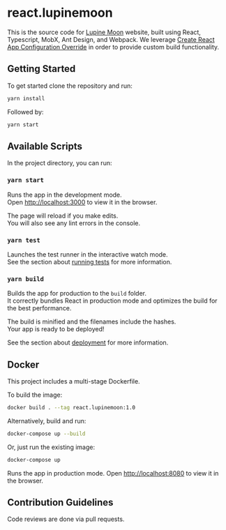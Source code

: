 # react.lupinemoon

This is the source code for [Lupine Moon](https://www.lupinemoon.co.za) website, built using React, Typescript, MobX, Ant Design, and Webpack. We leverage [Create React App Configuration Override](https://github.com/sharegate/craco) in order to provide custom build functionality.

## Getting Started

To get started clone the repository and run:

```bash
yarn install
```

Followed by:

```bash
yarn start
```

## Available Scripts

In the project directory, you can run:

### `yarn start`

Runs the app in the development mode.\
Open [http://localhost:3000](http://localhost:3000) to view it in the browser.

The page will reload if you make edits.\
You will also see any lint errors in the console.

### `yarn test`

Launches the test runner in the interactive watch mode.\
See the section about [running tests](https://facebook.github.io/create-react-app/docs/running-tests) for more information.

### `yarn build`

Builds the app for production to the `build` folder.\
It correctly bundles React in production mode and optimizes the build for the best performance.

The build is minified and the filenames include the hashes.\
Your app is ready to be deployed!

See the section about [deployment](https://facebook.github.io/create-react-app/docs/deployment) for more information.

## Docker

This project includes a multi-stage Dockerfile.

To build the image:

```bash
docker build . --tag react.lupinemoon:1.0
```

Alternatively, build and run:

```bash
docker-compose up --build
```

Or, just run the existing image:

```bash
docker-compose up
```

Runs the app in production mode.
Open [http://localhost:8080](http://localhost:8080) to view it in the browser.

## Contribution Guidelines

Code reviews are done via pull requests.
